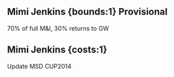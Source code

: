 ## Mimi Jenkins {bounds:1} Provisional
70% of full M&I, 30% returns to GW

## Mimi Jenkins {costs:1} 
Update MSD CUP2014
